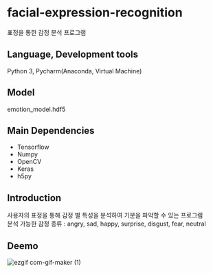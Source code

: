# facial-expression-recognition
표정을 통한 감정 분석 프로그램

## Language, Development tools
Python 3, Pycharm(Anaconda, Virtual Machine)

## Model
emotion_model.hdf5

## Main Dependencies
- Tensorflow
- Numpy
- OpenCV
- Keras
- h5py

## Introduction
사용자의 표정을 통해 감정 별 특성을 분석하여 기분을 파악할 수 있는 프로그램<br />
분석 가능한 감정 종류 : angry, sad, happy, surprise, disgust, fear, neutral

## Deemo
![ezgif com-gif-maker (1)](https://user-images.githubusercontent.com/93585651/145572208-149f87b6-ff97-40ec-a2fe-e7bc385233b2.gif)


